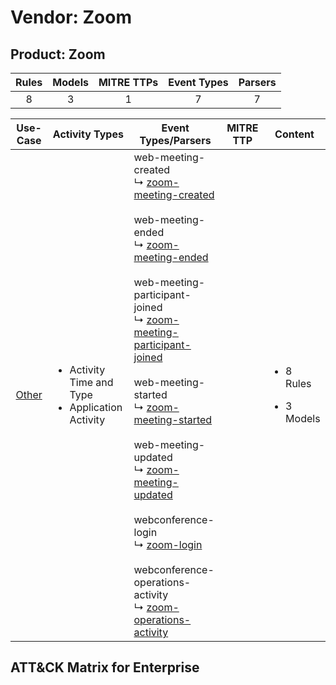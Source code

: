 Vendor: Zoom
============
Product: Zoom
-------------
| Rules | Models | MITRE TTPs | Event Types | Parsers |
|:-----:|:------:|:----------:|:-----------:|:-------:|
|   8   |   3    |     1      |      7      |    7    |

|               Use-Case                | Activity Types                                                         | Event Types/Parsers                                                                                                                                                                                                                                                                                                                                                                                                                                                                                                                                                                                                                                                                                                                                                                                    | MITRE TTP | Content                                             |
|:-------------------------------------:| ---------------------------------------------------------------------- | ------------------------------------------------------------------------------------------------------------------------------------------------------------------------------------------------------------------------------------------------------------------------------------------------------------------------------------------------------------------------------------------------------------------------------------------------------------------------------------------------------------------------------------------------------------------------------------------------------------------------------------------------------------------------------------------------------------------------------------------------------------------------------------------------------ | --------- | --------------------------------------------------- |
| [Other](../UseCases/usecase_other.md) | <ul><li>Activity Time  and Type</li><li>Application Activity</li></ul> |  web-meeting-created<br> ↳ [zoom-meeting-created](../Parsers/parserContent_zoom-meeting-created.md)<br><br> web-meeting-ended<br> ↳ [zoom-meeting-ended](../Parsers/parserContent_zoom-meeting-ended.md)<br><br> web-meeting-participant-joined<br> ↳ [zoom-meeting-participant-joined](../Parsers/parserContent_zoom-meeting-participant-joined.md)<br><br> web-meeting-started<br> ↳ [zoom-meeting-started](../Parsers/parserContent_zoom-meeting-started.md)<br><br> web-meeting-updated<br> ↳ [zoom-meeting-updated](../Parsers/parserContent_zoom-meeting-updated.md)<br><br> webconference-login<br> ↳ [zoom-login](../Parsers/parserContent_zoom-login.md)<br><br> webconference-operations-activity<br> ↳ [zoom-operations-activity](../Parsers/parserContent_zoom-operations-activity.md)<br> |           | <ul><li>8 Rules</li></ul><ul><li>3 Models</li></ul> |

ATT&CK Matrix for Enterprise
----------------------------
